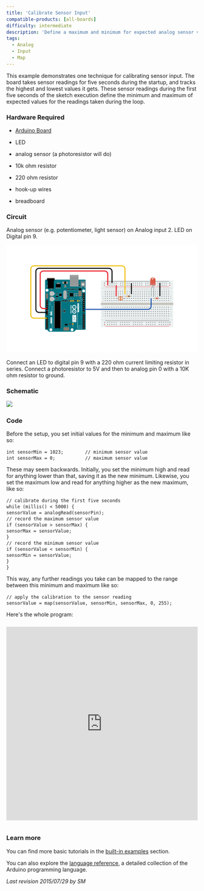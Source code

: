 ```yaml
---
title: 'Calibrate Sensor Input'
compatible-products: [all-boards]
difficulty: intermediate
description: 'Define a maximum and minimum for expected analog sensor values.'
tags: 
  - Analog
  - Input
  - Map
---
```


This example demonstrates one technique for calibrating sensor input.  The board takes sensor readings for five seconds during the startup, and tracks the highest and lowest values it gets. These sensor readings during the first five seconds of the sketch execution define the minimum and maximum of expected values for the readings taken during the loop.

### Hardware Required

- [Arduino Board](https://store.arduino.cc/collections/boards-modules)

- LED

- analog sensor (a photoresistor will do)

- 10k ohm resistor

- 220 ohm resistor

- hook-up wires

- breadboard

### Circuit

Analog sensor (e.g. potentiometer, light sensor) on Analog input 2.  LED on Digital pin 9.


![](./assets/circuit.png)


Connect an LED to digital pin 9 with a 220 ohm current limiting resistor in series. Connect a photoresistor to 5V and then to analog pin 0 with a 10K ohm resistor to ground.

### Schematic


![](./assets/schematic.png)

### Code

Before the setup, you set initial values for the minimum and maximum like so:

```arduino
int sensorMin = 1023;        // minimum sensor value
int sensorMax = 0;           // maximum sensor value

```

These may seem backwards. Initially, you set the minimum high and read for anything  lower than that, saving it as the new minimum. Likewise, you set the maximum low and read for anything higher as the new maximum, like so:

```arduino
// calibrate during the first five seconds
while (millis() < 5000) {
sensorValue = analogRead(sensorPin);
// record the maximum sensor value
if (sensorValue > sensorMax) {
sensorMax = sensorValue;
}
// record the minimum sensor value
if (sensorValue < sensorMin) {
sensorMin = sensorValue;
}
}

```

This way, any further readings you take can be mapped to the range between this minimum and maximum like so:

```arduino
// apply the calibration to the sensor reading
sensorValue = map(sensorValue, sensorMin, sensorMax, 0, 255);

```

Here's the whole program:

<iframe src='https://create.arduino.cc/example/builtin/03.Analog%5CCalibration/Calibration/preview?embed&snippet' style='height:510px;width:100%;margin:10px 0' frameborder='0'></iframe>

### Learn more

You can find more basic tutorials in the [built-in examples](/built-in-examples) section.

You can also explore the [language reference](https://www.arduino.cc/reference/en/), a detailed collection of the Arduino programming language.

*Last revision 2015/07/29 by SM*